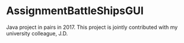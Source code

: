 # AssignmentBattleShipsGUI
Java project in pairs in 2017. This project is jointly contributed with my university colleague, J.D.
